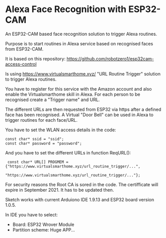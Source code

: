 # Alexa Face Recognition with ESP32-CAM
An ESP32-CAM based face recognition solution to trigger Alexa routines.

Purpose is to start routines in Alexa service based on recognised faces from ESP32-CAM.

It is based on this repository: https://github.com/robotzero1/esp32cam-access-control

Is using https://www.virtualsmarthome.xyz/ "URL Routine Trigger" solution to trigger Alexa routines.

You have to register for this service with the Amazon account and also enable the Virtualsmarthome skill in Alexa.
For each person to be recognised create a "Trigger name" and URL.

The different URLs are then requested from ESP32 via https after a defined face has been recognised.
A Virtual "Door Bell" can be used in Alexa to trigger routines for each face/URL.

You have to set the WLAN access details in the code:
```
const char* ssid = "ssid";
const char* password = "password";
```

And you have to set the different URLs in function ReqURL():
```
 const char* URL[] PROGMEM = {"https://www.virtualsmarthome.xyz/url_routine_trigger/...",
                               "https://www.virtualsmarthome.xyz/url_routine_trigger/..."}; 
```
For security reasons the Root CA is sored in the code. The certifficate will expire in September 2021. It has to be updated then.

Sketch works with current Arduiono IDE 1.9.13 and ESP32 board version 1.0.5.

In IDE you have to select:
- Board: ESP32 Wrover Module
- Partition scheme: Huge APP...

